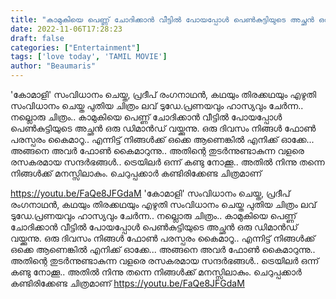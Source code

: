 ```yaml
---
title: "കാമുകിയെ പെണ്ണ് ചോദിക്കാൻ വീട്ടിൽ പോയപ്പോൾ പെൺകുട്ടിയുടെ അച്ഛൻ ഒരു ഡിമാൻഡ് വയ്ക്കുന്നു"
date: 2022-11-06T17:28:23
draft: false
categories: ["Entertainment"]
tags: ['love today', 'TAMIL MOVIE']
author: "Beaumaris"
---
```


'കോമാളി' സംവിധാനം ചെയ്ത, പ്രദീപ്‌ രംഗനാഥൻ, കഥയും തിരക്കഥയും എഴുതി സംവിധാനം ചെയ്ത പുതിയ ചിത്രം ലവ് ടുഡേ.പ്രണയവും ഹാസ്യവും ചേർന്ന.. നല്ലൊരു ചിത്രം.. കാമുകിയെ പെണ്ണ് ചോദിക്കാൻ വീട്ടിൽ പോയപ്പോൾ പെൺകുട്ടിയുടെ അച്ഛൻ ഒരു ഡിമാൻഡ് വയ്ക്കുന്നു. ഒരു ദിവസം നിങ്ങൾ ഫോൺ പരസ്പരം കൈമാറൂ.. എന്നിട്ട് നിങ്ങൾക്ക് ഒക്കെ ആണെങ്കിൽ എനിക്ക് ഓക്കേ... അങ്ങനെ അവർ ഫോൺ കൈമാറുന്നു.. അതിന്റെ തുടർന്നുണ്ടാകുന്ന വളരെ രസകരമായ സന്ദർഭങ്ങൾ.. ട്രെയിലർ ഒന്ന് കണ്ടു നോക്കൂ.. അതിൽ നിന്നു തന്നെ നിങ്ങൾക്ക് മനസ്സിലാകും. ചെറുപ്പക്കാർ കണ്ടിരിക്കേണ്ട ചിത്രമാണ്

https://youtu.be/FaQe8JFGdaM
'കോമാളി' സംവിധാനം ചെയ്ത, പ്രദീപ്‌ രംഗനാഥൻ, കഥയും തിരക്കഥയും എഴുതി സംവിധാനം ചെയ്ത പുതിയ ചിത്രം ലവ് ടുഡേ.പ്രണയവും ഹാസ്യവും ചേർന്ന.. നല്ലൊരു ചിത്രം.. കാമുകിയെ പെണ്ണ് ചോദിക്കാൻ വീട്ടിൽ പോയപ്പോൾ പെൺകുട്ടിയുടെ അച്ഛൻ ഒരു ഡിമാൻഡ് വയ്ക്കുന്നു. ഒരു ദിവസം നിങ്ങൾ ഫോൺ പരസ്പരം കൈമാറൂ.. എന്നിട്ട് നിങ്ങൾക്ക് ഒക്കെ ആണെങ്കിൽ എനിക്ക് ഓക്കേ... അങ്ങനെ അവർ ഫോൺ കൈമാറുന്നു.. അതിന്റെ തുടർന്നുണ്ടാകുന്ന വളരെ രസകരമായ സന്ദർഭങ്ങൾ.. ട്രെയിലർ ഒന്ന് കണ്ടു നോക്കൂ.. അതിൽ നിന്നു തന്നെ നിങ്ങൾക്ക് മനസ്സിലാകും. ചെറുപ്പക്കാർ കണ്ടിരിക്കേണ്ട ചിത്രമാണ് https://youtu.be/FaQe8JFGdaM
